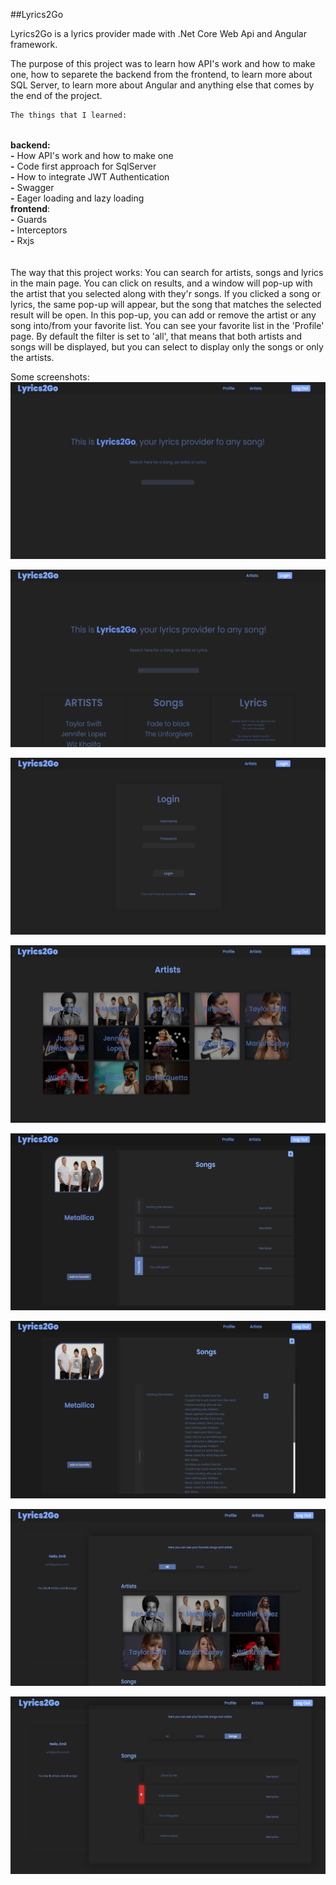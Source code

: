 ##Lyrics2Go

Lyrics2Go is a lyrics provider made with .Net Core Web Api and Angular framework. 

  The purpose of this project was to learn how API's work and how to make one, how to separete the backend from the frontend, to learn more about SQL Server, to learn more about
Angular and anything else that comes by the end of the project.

```diff
The things that I learned:
```
<br>
   <strong> backend: </strong> <br>
        <strong>-</strong> How API's work and how to make one <br>       
        <strong>-</strong> Code first approach for SqlServer  <br>                   
        <strong>-</strong> How to integrate JWT Authentication<br>
        <strong>-</strong> Swagger<br>
        <strong>-</strong> Eager loading and lazy loading<br>
    <strong>frontend</strong>:<br> 
        <strong>-</strong> Guards<br>
        <strong>-</strong> Interceptors<br>
        <strong>-</strong> Rxjs<br>     
<br><br>
 The way that this project works:
       You can search for artists, songs and lyrics in the main page. You can click on results, and a window will pop-up with the artist that you selected along with they'r songs.
   If you clicked a song or lyrics, the same pop-up will appear, but the song that matches the selected result will be open. In this pop-up, you can add or remove the artist or any song into/from your favorite list.
   You can see your favorite list in the 'Profile' page. By default the filter is set to 'all', that means that both artists and songs will be displayed, but you can select to display only the songs or only the artists.
   
Some screenshots:
![Hero](./Images/home.png)

![Search](./Images/search.png)

![Login](./Images/login.png)

![Artists](./Images/artists.png)

![Pop-up](./Images/pop-up.png)

![Lyrics](./Images/lyrics.png)

![Profile-all](./Images/profile-all.png)

![Profile-Songs](./Images/profile-songs.png)

